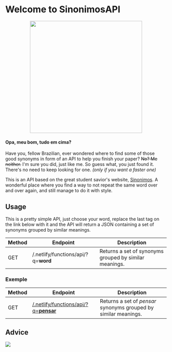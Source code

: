 
# Welcome to SinonimosAPI 
<a align="center" href="#" target="_blank">
 <p>
  <img src="https://i.imgur.com/K3wvK7Z.png" width="350">
 </p>
</a>

#### Opa, meu bom, tudo em cima?
Have you, fellow Brazilian, ever wondered where to find some of those good synonyms in form of an API to help you finish your paper? ~~No? Me neither.~~ I'm sure you did, just like me.
So guess what, you just found it. There's no need to keep looking for one. *(only if you want a faster one)*

This is an API based on the great student savior's website, [Sinonimos](https://www.sinonimos.com.br/). A wonderful place where you find a way to not repeat the same word over and over again, and still manage to do it with style.



## Usage
This is a pretty simple API, just choose your word, replace the last tag on the link below with it and the API will return a JSON containing a set of synonyms grouped by similar meanings.

Method | Endpoint           | Description
-------|--------------------|-------------
GET    | /.netlify/functions/api/?q=**word** | Returns a set of synonyms grouped by similar meanings.

### Exemple

Method | Endpoint           | Description
-------|--------------------|-------------
GET    | [/.netlify/functions/api/?q=**pensar**](https://sinonimosapi.netlify.com/.netlify/functions/api/?q=pensar)           | Returns a set of *pensar* synonyms grouped by similar meanings.

## Advice 

![](https://en.meming.world/images/en/thumb/b/be/But_It%27s_Honest_Work.jpg/300px-But_It%27s_Honest_Work.jpg)
